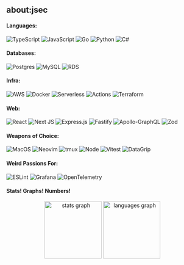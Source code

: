 ## about:jsec

#### Languages:
![TypeScript](https://img.shields.io/badge/TypeScript-3178C6.svg?style=for-the-badge&logo=TypeScript&logoColor=white) ![JavaScript](https://img.shields.io/badge/JavaScript-F7DF1E.svg?style=for-the-badge&logo=JavaScript&logoColor=black) ![Go](https://img.shields.io/badge/Go-00ADD8.svg?style=for-the-badge&logo=Go&logoColor=white) ![Python](https://img.shields.io/badge/Python-3776AB.svg?style=for-the-badge&logo=Python&logoColor=white) ![C#](https://img.shields.io/badge/.NET-512BD4.svg?style=for-the-badge&logo=dotnet&logoColor=white)

#### Databases:
![Postgres](https://img.shields.io/badge/PostgreSQL-4169E1.svg?style=for-the-badge&logo=PostgreSQL&logoColor=white) ![MySQL](https://img.shields.io/badge/MySQL-4479A1.svg?style=for-the-badge&logo=MySQL&logoColor=white) ![RDS](https://img.shields.io/badge/Amazon%20RDS-527FFF.svg?style=for-the-badge&logo=Amazon-RDS&logoColor=white)

#### Infra:
![AWS](https://img.shields.io/badge/AWS-%23FF9900.svg?style=for-the-badge&logo=amazon-aws&logoColor=white) ![Docker](https://img.shields.io/badge/Docker-2496ED.svg?style=for-the-badge&logo=Docker&logoColor=white) ![Serverless](https://img.shields.io/badge/Serverless-FD5750.svg?style=for-the-badge&logo=Serverless&logoColor=white) ![Actions](https://img.shields.io/badge/GitHub%20Actions-2088FF.svg?style=for-the-badge&logo=GitHub-Actions&logoColor=white) ![Terraform](https://img.shields.io/badge/terraform-%235835CC.svg?style=for-the-badge&logo=terraform&logoColor=white)

#### Web:
![React](https://img.shields.io/badge/react-%2320232a.svg?style=for-the-badge&logo=react&logoColor=%2361DAFB) ![Next JS](https://img.shields.io/badge/Next-black?style=for-the-badge&logo=next.js&logoColor=white) ![Express.js](https://img.shields.io/badge/express.js-%23404d59.svg?style=for-the-badge&logo=express&logoColor=%2361DAFB) ![Fastify](https://img.shields.io/badge/fastify-%23000000.svg?style=for-the-badge&logo=fastify&logoColor=white) ![Apollo-GraphQL](https://img.shields.io/badge/-ApolloGraphQL-311C87?style=for-the-badge&logo=apollo-graphql) ![Zod](https://img.shields.io/badge/zod-%233068b7.svg?style=for-the-badge&logo=zod&logoColor=white) 

#### Weapons of Choice:
![MacOS](https://img.shields.io/badge/macOS-000000.svg?style=for-the-badge&logo=macOS&logoColor=white) ![Neovim](https://img.shields.io/badge/Neovim-57A143.svg?style=for-the-badge&logo=Neovim&logoColor=white) ![tmux](https://img.shields.io/badge/tmux-1BB91F.svg?style=for-the-badge&logo=tmux&logoColor=white) ![Node](https://img.shields.io/badge/Node.js-5FA04E.svg?style=for-the-badge&logo=nodedotjs&logoColor=white) ![Vitest](https://img.shields.io/badge/-Vitest-252529?style=for-the-badge&logo=vitest&logoColor=FCC72B) ![DataGrip](https://img.shields.io/badge/DataGrip-000000.svg?style=for-the-badge&logo=DataGrip&logoColor=white)

#### Weird Passions For:
![ESLint](https://img.shields.io/badge/ESLint-4B3263?style=for-the-badge&logo=eslint&logoColor=white) ![Grafana](https://img.shields.io/badge/grafana-%23F46800.svg?style=for-the-badge&logo=grafana&logoColor=white) ![OpenTelemetry](https://img.shields.io/badge/OpenTelemetry-FFFFFF?&style=for-the-badge&logo=opentelemetry&logoColor=black)

#### Stats! Graphs! Numbers!
<div align="center">
  <img src="https://github-readme-stats.vercel.app/api?username=jsec&hide_title=false&hide_rank=true&show_icons=true&include_all_commits=true&count_private=true&disable_animations=true&theme=dracula&locale=en&hide_border=false&order=1" height="150" alt="stats graph"  />
  <img src="https://github-readme-stats.vercel.app/api/top-langs?username=jsec&locale=en&hide_title=false&layout=compact&card_width=320&langs_count=6&theme=dracula&hide_border=false&order=2" height="150" alt="languages graph"  />
</div>
